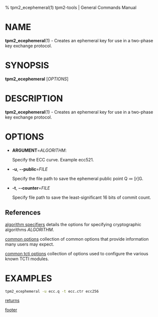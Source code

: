 % tpm2_ecephemeral(1) tpm2-tools | General Commands Manual

# NAME

**tpm2_ecephemeral**(1) - Creates an ephemeral key for use in a two-phase key
exchange protocol.

# SYNOPSIS

**tpm2_ecephemeral** [*OPTIONS*]

# DESCRIPTION

**tpm2_ecephemeral**(1) - Creates an ephemeral key for use in a two-phase key
exchange protocol.

# OPTIONS

  * **ARGUMENT**=_ALGORITHM_:

    Specify the ECC curve. Example ecc521.

  * **-u**, **\--public**=_FILE_

    Specify the file path to save the ephemeral public point Q ≔ [r]G.

  * **-t**, **\--counter**=_FILE_

    Specify file path to save the least-significant 16 bits of commit count.

## References

[algorithm specifiers](common/alg.md) details the options for specifying
cryptographic algorithms _ALGORITHM_.

[common options](common/options.md) collection of common options that provide
information many users may expect.

[common tcti options](common/tcti.md) collection of options used to configure
the various known TCTI modules.

# EXAMPLES

```bash
tpm2_ecephemeral -u ecc.q -t ecc.ctr ecc256
```

[returns](common/returns.md)

[footer](common/footer.md)
